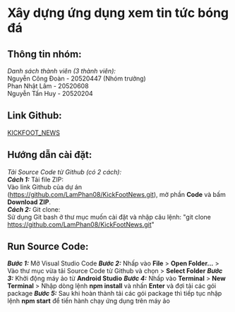 # Xây dựng ứng dụng xem tin tức bóng đá
## Thông tin nhóm:  
*Danh sách thành viên (3 thành viên):*  
Nguyễn Công Đoàn - 20520447 (Nhóm trưởng)  
Phan Nhật Lâm - 20520608  
Nguyễn Tấn Huy - 20520204   
## Link Github:  
[KICKFOOT_NEWS](https://github.com/LamPhan08/KickFootNews.git)
## Hướng dẫn cài đặt:
*Tải Source Code từ Github (có 2 cách):*   
***Cách 1:*** Tải file ZIP:  
Vào link Github của dự án (https://github.com/LamPhan08/KickFootNews.git), mở phần **Code** và bấm **Download ZIP**.  
***Cách 2:*** Git clone:  
Sử dụng Git bash ở thư mục muốn cài đặt và nhập câu lệnh: "git clone https://github.com/LamPhan08/KickFootNews.git"
## Run Source Code:   
***Bước 1:*** Mở Visual Studio Code 
***Bước 2:*** Nhấp vào **File** > **Open Folder...** > Vào thư mục vừa tải Source Code từ Github và chọn > **Select Folder**
***Bước 3:*** Khởi động máy ảo từ **Android Studio**
***Bước 4:*** Nhấp vào **Terminal** > **New Terminal** > Nhập dòng lệnh **npm install** và nhấn **Enter** và đợi tải các gói package
***Bước 5:*** Sau khi hoàn thành tải các gói package thì tiếp tục nhập lệnh **npm start** để tiến hành chạy ứng dụng trên máy ảo

